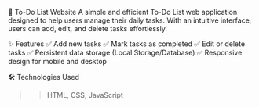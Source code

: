 📝 To-Do List Website
A simple and efficient To-Do List web application designed to help users manage their daily tasks. With an intuitive interface, users can add, edit, and delete tasks effortlessly.

✨ Features
✅ Add new tasks
✅ Mark tasks as completed
✅ Edit or delete tasks
✅ Persistent data storage (Local Storage/Database)
✅ Responsive design for mobile and desktop

🛠️ Technologies Used
>> HTML, CSS, JavaScript

